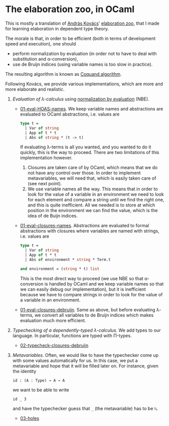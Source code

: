# The elaboration zoo, in OCaml

This is mostly a translation of [András Kovács](https://andraskovacs.github.io/)' [elaboration zoo](https://github.com/AndrasKovacs/elaboration-zoo), that I made for learning elaboration in dependent type theory.

The morale is that, in order to be efficient (both in terms of development speed and execution), one should

- perform normalization by evaluation (in order not to have to deal with substitution and α-conversion),
- use de Bruijn indices (using variable names is too slow in practice).

The resulting algorithm is known as [Coquand algorithm](https://www.sciencedirect.com/science/article/pii/0167642395000216).

Following Kovács, we provide various implementations, which are more and more elaborate and realistic.

1. _Evaluation of λ-calculus_ using [normalization by evaluation](https://en.wikipedia.org/wiki/Normalisation_by_evaluation) (NBE).

   - [01-eval-HOAS-names](01-eval-HOAS-names). We keep variable names and abstractions are evaluated to OCaml abstractions, i.e. values are
   
     ```ocaml
     type t =
       | Var of string
       | App of t * t
       | Abs of string * (t -> t)
     ```
      
     If evaluating λ-terms is all you wanted, and you wanted to do it quickly, this is the way to proceed. There are two limitations of this implementation however.
     
     1. Closures are taken care of by OCaml, which means that we do not have any control over those. In order to implement metavariables, we will need that, which is easily taken care of (see next point).
     2. We use variable names all the way. This means that in order to look for the value of a variable in an environment we need to look for each element and compare a string until we find the right one, and this is quite inefficient. All we needed is to store at which position in the environment we can find the value, which is the idea of de Buijn indices.
     
   - [01-eval-closures-names](01-eval-closures-names). Abstractions are evaluated to formal abstractions with closures where variables are named with strings, i.e. values are
   
     ```ocaml
     type t =
       | Var of string
       | App of t * t
       | Abs of environment * string * Term.t

     and environment = (string * t) list
     ```
   
     This is the most direct way to proceed (we use NBE so that α-conversion is handled by OCaml and we keep variable names so that we can easily debug our implementation), but it is inefficient because we have to compare strings in order to look for the value of a variable in an environment.
    - [01-eval-closures-debruijn](01-eval-closures-debruijn). Same as above, but before evaluating λ-terms, we convert all variables to de Bruijn indices which makes evaluation much more efficient.

2. _Typechecking of a dependently-typed λ-calculus_. We add types to our language. In particular, functions are typed with Π-types.

   - [02-typecheck-closures-debruijn](02-typecheck-closures-debruijn)

3. _Metavariables_. Often, we would like to have the typechecker come up with some values automatically for us. In this case, we put a metavariable and hope that it will be filled later on. For instance, given the identity

    ```
    id : (A : Type) → A → A
    ```
    
    we want to be able to write
    
    ```
    id _ 3
    ```
    
    and have the typechecker guess that `_` (the metavariable) has to be `ℕ`.

    - [03-holes](03-holes)
